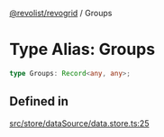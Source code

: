 [@revolist/revogrid](README.md) / Groups

# Type Alias: Groups

```ts
type Groups: Record<any, any>;
```

## Defined in

[src/store/dataSource/data.store.ts:25](https://github.com/revolist/revogrid/blob/60f69439a769536c61ed98c75e87e11124ee6c9c/src/store/dataSource/data.store.ts#L25)
